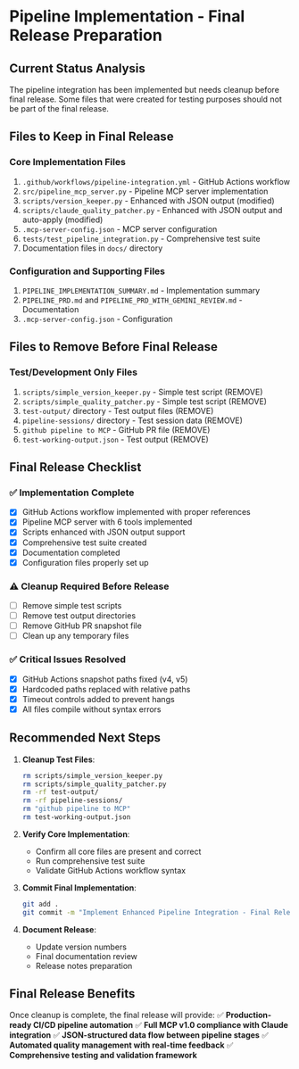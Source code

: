 # Pipeline Implementation - Final Release Preparation

## Current Status Analysis

The pipeline integration has been implemented but needs cleanup before final release. Some files that were created for testing purposes should not be part of the final release.

## Files to Keep in Final Release

### Core Implementation Files
1. `.github/workflows/pipeline-integration.yml` - GitHub Actions workflow
2. `src/pipeline_mcp_server.py` - Pipeline MCP server implementation
3. `scripts/version_keeper.py` - Enhanced with JSON output (modified)
4. `scripts/claude_quality_patcher.py` - Enhanced with JSON output and auto-apply (modified)
5. `.mcp-server-config.json` - MCP server configuration
6. `tests/test_pipeline_integration.py` - Comprehensive test suite
7. Documentation files in `docs/` directory

### Configuration and Supporting Files
1. `PIPELINE_IMPLEMENTATION_SUMMARY.md` - Implementation summary
2. `PIPELINE_PRD.md` and `PIPELINE_PRD_WITH_GEMINI_REVIEW.md` - Documentation
3. `.mcp-server-config.json` - Configuration

## Files to Remove Before Final Release

### Test/Development Only Files
1. `scripts/simple_version_keeper.py` - Simple test script (REMOVE)
2. `scripts/simple_quality_patcher.py` - Simple test script (REMOVE)
3. `test-output/` directory - Test output files (REMOVE)
4. `pipeline-sessions/` directory - Test session data (REMOVE)
5. `github pipeline to MCP` - GitHub PR file (REMOVE)
6. `test-working-output.json` - Test output (REMOVE)

## Final Release Checklist

### ✅ Implementation Complete
- [x] GitHub Actions workflow implemented with proper references
- [x] Pipeline MCP server with 6 tools implemented
- [x] Scripts enhanced with JSON output support
- [x] Comprehensive test suite created
- [x] Documentation completed
- [x] Configuration files properly set up

### ⚠️ Cleanup Required Before Release
- [ ] Remove simple test scripts
- [ ] Remove test output directories
- [ ] Remove GitHub PR snapshot file
- [ ] Clean up any temporary files

### ✅ Critical Issues Resolved
- [x] GitHub Actions snapshot paths fixed (v4, v5)
- [x] Hardcoded paths replaced with relative paths
- [x] Timeout controls added to prevent hangs
- [x] All files compile without syntax errors

## Recommended Next Steps

1. **Cleanup Test Files**:
   ```bash
   rm scripts/simple_version_keeper.py
   rm scripts/simple_quality_patcher.py
   rm -rf test-output/
   rm -rf pipeline-sessions/
   rm "github pipeline to MCP"
   rm test-working-output.json
   ```

2. **Verify Core Implementation**:
   - Confirm all core files are present and correct
   - Run comprehensive test suite
   - Validate GitHub Actions workflow syntax

3. **Commit Final Implementation**:
   ```bash
   git add .
   git commit -m "Implement Enhanced Pipeline Integration - Final Release"
   ```

4. **Document Release**:
   - Update version numbers
   - Final documentation review
   - Release notes preparation

## Final Release Benefits

Once cleanup is complete, the final release will provide:
✅ **Production-ready CI/CD pipeline automation**
✅ **Full MCP v1.0 compliance with Claude integration**
✅ **JSON-structured data flow between pipeline stages**
✅ **Automated quality management with real-time feedback**
✅ **Comprehensive testing and validation framework**